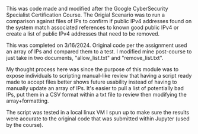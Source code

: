 This was code made and modified after the Google CyberSecurity Specialist Certification Course. The Origial Scenario was to run a comparison against files of IPs to confirm if public IPv4 addresses found on the system match associated references to known good public IPv4 or create a list of public IPv4 addresses that need to be removed. 

This was completed on 3/16/2024. Original code per the assignment used an array of IPs and compared them to a test. I modified mine post-course to just take in two documents, "allow_list.txt" and "remove_list.txt". 

My thought process here was since the purpose of this module was to expose individuals to scripting manual-like review that having a script ready made to accept files better shows future usability instead of having to manually update an array of IPs. It's easier to pull a list of potentially bad IPs, put them in a CSV format within a txt file to review then modifying the array+formatting. 


The script was tested in a local linux VM I spun up to make sure the results were accurate to the original code that was submitted within Jupyter (used by the course). 